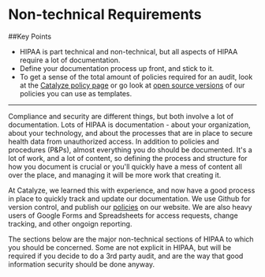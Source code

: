 # Non-technical Requirements

##Key Points

* HIPAA is part technical and non-technical, but all aspects of HIPAA require a lot of documentation.
* Define your documentation process up front, and stick to it.
* To get a sense of the total amount of policies required for an audit, look at the [Catalyze policy page](https://catalyze.io/policy/) or go look at [open source versions](https://catalyze.io/policy/) of our policies you can use as templates.

--------------------

Compliance and security are different things, but both involve a lot of documentation. Lots of HIPAA is documentation - about your organization, about your technology, and about the processes that are in place to secure health data from unauthorized access. In addition to policies and procedures (P&Ps), almost everything you do should be documented. It's a lot of work, and a lot of content, so defining the process and structure for how you document is crucial or you'll quickly have a mess of content all over the place, and managing it will be more work that creating it.

At Catalyze, we learned this with experience, and now have a good process in place to quickly track and update our documentation. We use Github for version control, and publish our [policies](https://catalyze.io/policy/) on our website. We are also heavy users of Google Forms and Spreadsheets for access requests, change tracking, and other ongoign reporting.

The sections below are the major non-technical sections of HIPAA to which you should be concerned. Some are not explicit in HIPAA, but will be required if you decide to do a 3rd party audit, and are the way that good information security should be done anyway.
